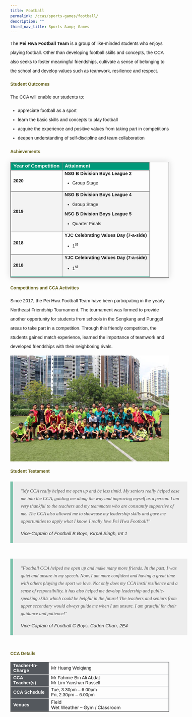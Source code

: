 ```yaml
---
title: Football
permalink: /ccas/sports-games/football/
description: ""
third_nav_title: Sports &amp; Games
---
```

<p style="font-size:14.5px; line-height:2;font-family:sans-serif;">The <strong style="font-family:sans-serif;">Pei Hwa Football Team</strong> is a group of like-minded students who enjoys playing football. Other than developing football skills and concepts, the CCA also seeks to foster meaningful friendships, cultivate a sense of belonging to the school and develop values such as teamwork, resilience and respect.</p>

<h4 style="color:#635f1a;font-family:sans-serif;font-weight:bold;">Student Outcomes</h4>
<p style="font-size:14.5px; line-height:2;margin-top:15px; font-family:sans-serif;">The CCA will enable our students to:</p>
<ul style="margin-top:5px">
<li style="font-size:14.5px; line-height:2;font-family:sans-serif;"> appreciate football as a sport</li>
<li style="font-size:14.5px; line-height:2;font-family:sans-serif;">learn the basic skills and concepts to play football</li>
<li style="font-size:14.5px; line-height:2;font-family:sans-serif;"> acquire the experience and positive values from taking part in competitions</li>
<li style="font-size:14.5px; line-height:2;font-family:sans-serif;"> deepen understanding of self-discipline and team collaboration</li>
</ul>
	
<h4 style="color:#635f1a;font-family:sans-serif;font-weight:bold;">Achievements</h4>
	
<table border="1" style="border-collapse: collapse;margin: 25px 0;font-size:15px;font-family: sans-serif;box-shadow: 0 0 20px rgba(0, 0, 0, 0.15);">
		<thead style="background-color: #009879; font-weight: bold; font-size: 15.5px;">
			<tr>
				<td style="text-align:left;color:white;font-family:sans-serif;">Year of Competition</td>
				<td style="text-align:left;color:white;font-family:sans-serif;">Attainment</td>
			</tr>
		</thead>
	
<tbody>
<tr>
<td><strong style="font-size:14.5px;font-family:sans-serif;">2020</strong></td>
	<td style="font-size:14.5px;">
		<strong style="font-family:sans-serif;">NSG B Division Boys League 2</strong>
		<br>
		<ul>
			<li style="font-size:14.5px;margin-bottom:5px;font-family:sans-serif;">Group Stage</li>
		</ul>
	</td>
</tr>
															
<tr style="background-color:#f3f3f3;font-size:15px;">
<td style="font-size:14.5px;"><strong style="font-family:sans-serif;">2019</strong></td>
	<td style="font-size:14.5px;">
		<strong style="font-family:sans-serif;">NSG B Division Boys League 4</strong>
		<br>
		<ul>
			<li style="font-size:14.5px;margin-bottom:5px;font-family:sans-serif;">Group Stage</li>
		</ul>
		<strong style="font-family:sans-serif;">NSG B Division Boys League 5</strong>
		<br>
		<ul>
			<li style="font-size:14.5px; margin-bottom:5px;font-family:sans-serif;">Quarter Finals</li>
		</ul>
	</td>
</tr>
			
<tr style="font-size:14.5px;">
<td><strong style="font-family:sans-serif;">2018</strong></td>
	<td>
		<strong style="font-family:sans-serif;">YJC Celebrating Values Day (7-a-side)</strong>
		<br>
		<ul>
			<li style="font-size:14.5px;margin-bottom:5px;font-family:sans-serif;">1<sup style="font-family:sans-serif;">st</sup></li>
		</ul>
	</td>
</tr>
<tr style="background-color:#f3f3f3;font-size:14.5px;border-bottom: 2px solid #009879;">
<td><strong style="font-family:sans-serif;">2018</strong></td>
	<td style="font-size:14.5px;">
		<strong style="font-family:sans-serif;">YJC Celebrating Values Day (7-a-side)</strong>
		<br>
		<ul>
			<li style="font-size:14.5px;margin-bottom:5px;font-family:sans-serif;">1<sup style="font-family:sans-serif;">st</sup></li>
		</ul>
	</td>
</tr>
										
</tbody>
</table>

<h4 style="color:#635f1a;font-family:sans-serif;font-weight:bold;">Competitions and CCA Activities</h4>

<p style="font-size:14.5px; line-height:2;margin-top:15px; font-family:sans-serif;">Since 2017, the Pei Hwa Football Team have been participating in the yearly Northeast Friendship Tournament. The tournament was formed to provide another opportunity for students from schools in the Sengkang and Punggol areas to take part in a competition. Through this friendly competition, the students gained match experience, learned the importance of teamwork and developed friendships with their neighboring rivals.</p>

<img src="/images/football1.jpg" style="align:center;">

<h4 style="color:#635f1a;font-weight:bold;margin-bottom:-25px;font-family:sans-serif;">Student Testament</h4>
<blockquote style="font-size: 15px;
  width:100%;
  margin:50px auto;
  font-family:serif;
  font-style:italic;
  color: #555555;
  padding:1.2em 25px 1.2em 25px;
  border-left:8px solid #78C0A8 ;
  line-height:1.6;
  position: relative;
  background:#EDEDED;">
	"My CCA really helped me open up and be less timid. My seniors really helped ease me into the CCA, guiding me along the way and improving myself as a person. I am very thankful to the teachers and my teammates who are constantly supportive of me. The CCA also allowed me to showcase my leadership skills and gave me opportunities to apply what I know. I really love Pei Hwa Football!"
  <span style="display:block; color:#333333; margin-top:1em;font-size:15px;"><em style="font-family:sans-serif;">Vice-Captain of Football B Boys, Kirpal Singh, Int 1</em></span>
	</blockquote>
	
<blockquote style="font-size: 15px;
  width:100%;
  margin:50px auto;
  font-family:serif;
  font-style:italic;
  color: #555555;
  padding:1.2em 25px 1.2em 25px;
  border-left:8px solid #78C0A8 ;
  line-height:1.6;
  position: relative;
  background:#EDEDED;">
	"Football CCA helped me open up and make many more friends. In the past, I was quiet and unsure in my speech. Now, I am more confident and having a great time with others playing the sport we love. Not only does my CCA instil resilience and a sense of responsibility, it has also helped me develop leadership and public-speaking skills which could be helpful in the future! The teachers and seniors from upper secondary would always guide me when I am unsure. I am grateful for their guidance and patience!"
  <span style="display:block; color:#333333; margin-top:1em;font-size:15px;"><em style="font-family:sans-serif;">Vice-Captain of Football C Boys, Caden Chan, 2E4</em></span>
	</blockquote>

<h4 style="color:#635f1a;font-family:sans-serif;font-weight:bold;">CCA Details</h4>
<table border="1" style="width:100%;">
	<tbody>
		<tr>
			<td style="background-color: #54585d; font-weight: bold; font-size: 14.5px; border: 1px solid #54585d; color:white;border-bottom: 1px solid #dddddd;width:24%;font-family:sans-serif;">Teacher-In-Charge</td>
			<td style="border: 1px solid #dddfe1;font-size: 14.5px; font-family:sans-serif;">Mr Huang Weiqiang</td>
		</tr>

<tr>
			<td style="background-color: #54585d; font-weight: bold; font-size: 14.5px; border: 1px solid #54585d;border-bottom: 1px solid #dddddd; color:white;font-family:sans-serif;">CCA Teacher(s)</td>
			<td style="border: 1px solid #dddfe1;font-size: 14.5px;font-family:sans-serif;">Mr Fahmie Bin Ali Abdat<br>Mr Lim Yanshan Russell</td>
		</tr>

<tr>
			<td style="background-color: #54585d; font-weight: bold; font-size: 14.5px; border: 1px solid #54585d; color:white;border-bottom: 1px solid #dddddd;font-family:sans-serif;">CCA Schedule</td>
			<td style="border: 1px solid #dddfe1;font-size: 14.5px;font-family:sans-serif;">Tue, 3.30pm – 6.00pm<br>Fri, 2.30pm – 6.00pm</td>
		</tr>
		
<tr>
			<td style="background-color: #54585d; font-weight: bold; font-size: 14.5px; border: 1px solid #54585d; color:white;font-family:sans-serif;">Venues</td>
			<td style="border: 1px solid #dddfe1;font-size: 14.5px;font-familysans-serif;">Field<br>
Wet Weather – Gym / Classroom</td>
		</tr>
		
</tbody>
	</table>